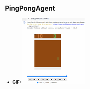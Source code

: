 ## PingPongAgent

 
- **GIF:**   <img src="https://github.com/ba-00001/DEMOS-PROJECTS/blob/main/resources/PingPongAgent-FILES/PingPongAgent_play_game(env%2C%20model)_GIF.gif" width="200" alt="">

